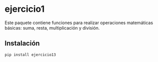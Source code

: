 # ejercicio1

Este paquete contiene funciones para realizar operaciones matemáticas básicas: suma, resta, multiplicación y división.

## Instalación

```bash
pip install ejercicio13
